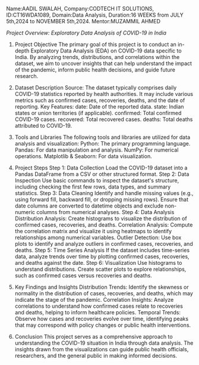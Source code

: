 Name:AADIL SWALAH,
Company:CODTECH IT SOLUTIONS,
ID:CT16WDA1089,
Domain:Data Analysis,
Duration:16 WEEKS from JULY 5th,2024 to NOVEMBER 5th,2024.
Mentor:MUZAMMIL AHMED


*Project Overview: Exploratory Data Analysis of COVID-19 in India*
1. Project Objective
The primary goal of this project is to conduct an in-depth Exploratory Data Analysis (EDA) on COVID-19 data specific to India. By analyzing trends, distributions, and correlations within the dataset, we aim to uncover insights that can help understand the impact of the pandemic, inform public health decisions, and guide future research.

2. Dataset Description
Source: The dataset typically comprises daily COVID-19 statistics reported by health authorities. It may include various metrics such as confirmed cases, recoveries, deaths, and the date of reporting.
Key Features:
date: Date of the reported data.
state: Indian states or union territories (if applicable).
confirmed: Total confirmed COVID-19 cases.
recovered: Total recovered cases.
deaths: Total deaths attributed to COVID-19.

4. Tools and Libraries
The following tools and libraries are utilized for data analysis and visualization:
Python: The primary programming language.
Pandas: For data manipulation and analysis.
NumPy: For numerical operations.
Matplotlib & Seaborn: For data visualization.

5. Project Steps
Step 1: Data Collection
Load the COVID-19 dataset into a Pandas DataFrame from a CSV or other structured format.
Step 2: Data Inspection
Use basic commands to inspect the dataset's structure, including checking the first few rows, data types, and summary statistics.
Step 3: Data Cleaning
Identify and handle missing values (e.g., using forward fill, backward fill, or dropping missing rows).
Ensure that date columns are converted to datetime objects and exclude non-numeric columns from numerical analyses.
Step 4: Data Analysis
Distribution Analysis: Create histograms to visualize the distribution of confirmed cases, recoveries, and deaths.
Correlation Analysis: Compute the correlation matrix and visualize it using heatmaps to identify relationships among numerical variables.
Outlier Detection: Use box plots to identify and analyze outliers in confirmed cases, recoveries, and deaths.
Step 5: Time Series Analysis
If the dataset includes time-series data, analyze trends over time by plotting confirmed cases, recoveries, and deaths against the date.
Step 6: Visualization
Use histograms to understand distributions.
Create scatter plots to explore relationships, such as confirmed cases versus recoveries and deaths.
5. Key Findings and Insights
Distribution Trends: Identify the skewness or normality in the distribution of cases, recoveries, and deaths, which may indicate the stage of the pandemic.
Correlation Insights: Analyze correlations to understand how confirmed cases relate to recoveries and deaths, helping to inform healthcare policies.
Temporal Trends: Observe how cases and recoveries evolve over time, identifying peaks that may correspond with policy changes or public health interventions.
6. Conclusion
This project serves as a comprehensive approach to understanding the COVID-19 situation in India through data analysis. The insights drawn from the visualizations can guide public health officials, researchers, and the general public in making informed decisions.
